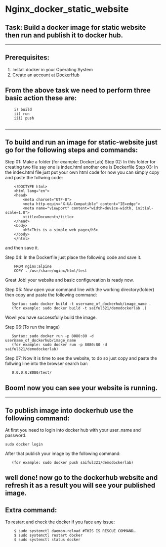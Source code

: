 # Nginx_docker_static_website

## Task: Build a docker image for static website then run and publish it to docker hub.
---
## Prerequisites:
1. Install docker in your Operating System
2. Create an account at [DockerHub](https://hub.docker.com/)

## From the above task we need to perform three basic action these are:
 ``` 
     i) build 
     ii) run 
     iii) push
     
 ```
     
---
 
## To build and run an image for static-website just go for the following steps and commands:

Step 01: Make a folder  (for example: DockerLab)
Step 02: In this folder for creating two file say one is index.html another one is Dockerfile
Step 03: In the index.html file just put your own html code for now you can simply copy and paste the follwing code:
```  
    <!DOCTYPE html>
    <html lang="en">
    <head>
        <meta charset="UTF-8">
        <meta http-equiv="X-UA-Compatible" content="IE=edge">
        <meta name="viewport" content="width=device-width, initial-scale=1.0">
        <title>Document</title>
    </head>
    <body>
        <h5>This is a simple web page</h5>
    </body>
    </html>
```
and then save it.

Step 04: In the Dockerfile just place the following code and save it.
```
    FROM nginx:alpine
    COPY . /usr/share/nginx/html/test 
```
Great Job! your website and basic configureation is ready now.

Step 05: Now open your command line with the working directory(folder) then copy and paste the following command:
```
   Syntax: sudo docker build -t username_of_dockerhub/image_name .
   (for example: sudo docker build -t saiful321/demodockerlab .) 
```
Wow! you have successfully build the image.


Step 06:(To run the image)
```   
   Syntax: sudo docker run -p 8080:80 -d username_of_dockerhub/image_name
   (for example: sudo docker run -p 8080:80 -d saiful321/demodockerlab) 
```

Step 07: Now it is time to see the website, to do so just copy and paste the follwing line into the browser search bar: 
```
   0.0.0.0:8080/test/
```

Boom! now you can see your website is running.
---
---
## To publish image into dockerhub use the following command:
At first you need to login into docker hub with your user_name and password.

```sudo docker login```

After that publish your image by the following command:

```Syntax: sudo docker push user_name_of_dockerHub/your_image_name
   (for example: sudo docker push saiful321/demodockerlab)
```
well done! now go to the dockerhub website and refresh it as a result you will see your published image.
---


## Extra command:
To restart and check the docker if you face any issue:
```
    $ sudo systemctl daemon-reload #THIS IS RESCUE COMMAND…
    $ sudo systemctl restart docker
    $ sudo systemctl status docker 
```
